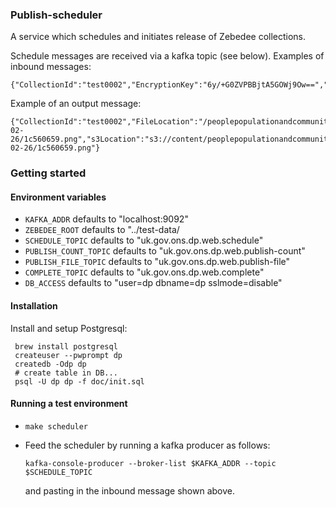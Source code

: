 ### Publish-scheduler

A service which schedules and initiates release of Zebedee collections.

Schedule messages are received via a kafka topic (see below). Examples of inbound messages:
```
{"CollectionId":"test0002","EncryptionKey":"6y/+G0ZVPBBjtA5GOWj9Ow==","ScheduleTime":"1234567890"}
```

Example of an output message:
```
{"CollectionId":"test0002","FileLocation":"/peoplepopulationandcommunity/2015-02-26/1c560659.png","s3Location":"s3://content/peoplepopulationandcommunity/2015-02-26/1c560659.png"}
```

### Getting started

#### Environment variables

* `KAFKA_ADDR` defaults to "localhost:9092"
* `ZEBEDEE_ROOT` defaults to "../test-data/
* `SCHEDULE_TOPIC` defaults to "uk.gov.ons.dp.web.schedule"
* `PUBLISH_COUNT_TOPIC` defaults to "uk.gov.ons.dp.web.publish-count"
* `PUBLISH_FILE_TOPIC` defaults to "uk.gov.ons.dp.web.publish-file"
* `COMPLETE_TOPIC` defaults to "uk.gov.ons.dp.web.complete"
* `DB_ACCESS` defaults to "user=dp dbname=dp sslmode=disable"

#### Installation

Install and setup Postgresql:
```
 brew install postgresql
 createuser --pwprompt dp
 createdb -Odp dp
 # create table in DB...
 psql -U dp dp -f doc/init.sql
```

#### Running a test environment

* `make scheduler`
* Feed the scheduler by running a kafka producer as follows:

  ```
  kafka-console-producer --broker-list $KAFKA_ADDR --topic $SCHEDULE_TOPIC
  ```

  and pasting in the inbound message shown above.
